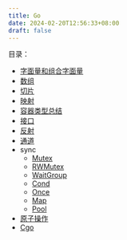 ```yaml
---
title: Go
date: 2024-02-20T12:56:33+08:00
draft: false
---
```


目录：
+ [字面量和组合字面量](/lang/go/literal)
+ [数组](/lang/go/array)
+ [切片](/lang/go/slice)
+ [映射](lang/go/map)
+ [容器类型总结](/lang/go/container)
+ [接口](/lang/go/interface)
+ [反射](/lang/go/reflect)
+ [通道](/lang/go/channel)
+ sync
  + [Mutex](/lang/go/mutex)
  + [RWMutex](/lang/go/rwmutex)
  + [WaitGroup](/lang/go/waitgroup)
  + [Cond](/lang/go/cond)
  + [Once](/lang/go/once)
  + [Map](/lang/go/syncmap)
  + [Pool](/lang/go/pool)
+ [原子操作](/lang/go/atomic)
+ [Cgo](/lang/go/cgo)
